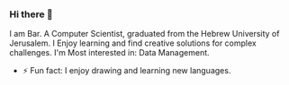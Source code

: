 ### Hi there 👋
I am Bar.
A Computer Scientist, graduated from the Hebrew University of Jerusalem.
I Enjoy learning and find creative solutions for complex challenges.
I'm Most interested in: Data Management.

- ⚡ Fun fact: I enjoy drawing and learning new languages.


<!--
**baraloni/baraloni** is a ✨ _special_ ✨ repository because its `README.md` (this file) appears on your GitHub profile.

Here are some ideas to get you started:

- 👯 I’m looking to collaborate on ...
- 🤔 I’m looking for help with ...
- 💬 Ask me about ...
- 📫 How to reach me: ...
- 😄 Pronouns: ...

-->
